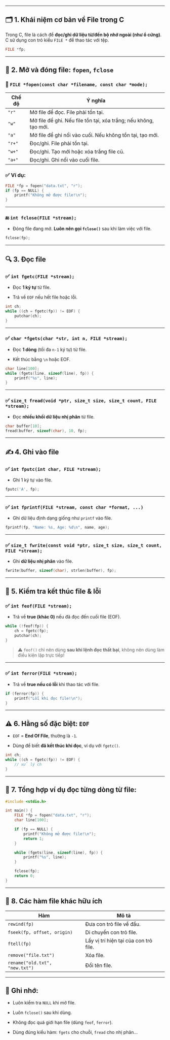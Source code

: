 
---

## 🗂️ **1. Khái niệm cơ bản về File trong C**

Trong C, file là cách để **đọc/ghi dữ liệu từ/đến bộ nhớ ngoài (như ổ cứng)**. C sử dụng con trỏ kiểu `FILE *` để thao tác với tệp.

```c
FILE *fp;
```

---

## 📂 **2. Mở và đóng file: `fopen`, `fclose`**

### 📌 `FILE *fopen(const char *filename, const char *mode);`

|Chế độ|Ý nghĩa|
|---|---|
|`"r"`|Mở file để đọc. File phải tồn tại.|
|`"w"`|Mở file để ghi. Nếu file tồn tại, xóa trắng; nếu không, tạo mới.|
|`"a"`|Mở file để ghi nối vào cuối. Nếu không tồn tại, tạo mới.|
|`"r+"`|Đọc/ghi. File phải tồn tại.|
|`"w+"`|Đọc/ghi. Tạo mới hoặc xóa trắng file cũ.|
|`"a+"`|Đọc/ghi. Ghi nối vào cuối file.|

### ✅ Ví dụ:

```c
FILE *fp = fopen("data.txt", "r");
if (fp == NULL) {
    printf("Không mở được file!\n");
}
```

---

### 🔚 `int fclose(FILE *stream);`

- Đóng file đang mở. **Luôn nên gọi `fclose()`** sau khi làm việc với file.
    

```c
fclose(fp);
```

---

## 🔍 **3. Đọc file**

### ✅ `int fgetc(FILE *stream);`

- Đọc **1 ký tự** từ file.
    
- Trả về `EOF` nếu hết file hoặc lỗi.
    

```c
int ch;
while ((ch = fgetc(fp)) != EOF) {
    putchar(ch);
}
```

---

### ✅ `char *fgets(char *str, int n, FILE *stream);`

- Đọc **1 dòng** (tối đa `n-1` ký tự) từ file.
    
- Kết thúc bằng `\n` hoặc EOF.
    

```c
char line[100];
while (fgets(line, sizeof(line), fp)) {
    printf("%s", line);
}
```

---

### ✅ `size_t fread(void *ptr, size_t size, size_t count, FILE *stream);`

- Đọc **nhiều khối dữ liệu nhị phân** từ file.
    

```c
char buffer[10];
fread(buffer, sizeof(char), 10, fp);
```

---

## ✍️ **4. Ghi vào file**

### ✅ `int fputc(int char, FILE *stream);`

- Ghi 1 ký tự vào file.
    

```c
fputc('A', fp);
```

---

### ✅ `int fprintf(FILE *stream, const char *format, ...)`

- Ghi dữ liệu định dạng giống như `printf` vào file.
    

```c
fprintf(fp, "Name: %s, Age: %d\n", name, age);
```

---

### ✅ `size_t fwrite(const void *ptr, size_t size, size_t count, FILE *stream);`

- Ghi **dữ liệu nhị phân** vào file.
    

```c
fwrite(buffer, sizeof(char), strlen(buffer), fp);
```

---

## 🔁 **5. Kiểm tra kết thúc file & lỗi**

### ✅ `int feof(FILE *stream);`

- Trả về **true (khác 0)** nếu đã đọc đến cuối file (EOF).
    

```c
while (!feof(fp)) {
    ch = fgetc(fp);
    putchar(ch);
}
```

> ⚠️ `feof()` chỉ nên dùng **sau khi lệnh đọc thất bại**, không nên dùng làm điều kiện lặp trực tiếp!

---

### ✅ `int ferror(FILE *stream);`

- Trả về **true nếu có lỗi** khi thao tác với file.
    

```c
if (ferror(fp)) {
    printf("Lỗi khi đọc file!\n");
}
```

---

## ⚠️ **6. Hằng số đặc biệt: `EOF`**

- `EOF` = **End Of File**, thường là `-1`.
    
- Dùng để biết **đã kết thúc khi đọc**, ví dụ với `fgetc()`.
    

```c
int ch;
while ((ch = fgetc(fp)) != EOF) {
    // xử lý ch
}
```

---

## 🧪 **7. Tổng hợp ví dụ đọc từng dòng từ file:**

```c
#include <stdio.h>

int main() {
    FILE *fp = fopen("data.txt", "r");
    char line[100];

    if (fp == NULL) {
        printf("Không mở được file!\n");
        return 1;
    }

    while (fgets(line, sizeof(line), fp)) {
        printf("%s", line);
    }

    fclose(fp);
    return 0;
}
```

---

## 🧰 **8. Các hàm file khác hữu ích**

|Hàm|Mô tả|
|---|---|
|`rewind(fp)`|Đưa con trỏ file về đầu.|
|`fseek(fp, offset, origin)`|Di chuyển con trỏ file.|
|`ftell(fp)`|Lấy vị trí hiện tại của con trỏ file.|
|`remove("file.txt")`|Xóa file.|
|`rename("old.txt", "new.txt")`|Đổi tên file.|

---

## 🧠 **Ghi nhớ:**

- Luôn kiểm tra `NULL` khi mở file.
    
- Luôn `fclose()` sau khi dùng.
    
- Không đọc quá giới hạn file (dùng `feof`, `ferror`).
    
- Dùng đúng kiểu hàm: `fgets` cho chuỗi, `fread` cho nhị phân...
